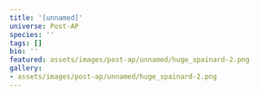 ```yaml
---
title: '[unnamed]'
universe: Post-AP
species: ''
tags: []
bio: ''
featured: assets/images/post-ap/unnamed/huge_spainard-2.png
gallery:
- assets/images/post-ap/unnamed/huge_spainard-2.png
---
```

